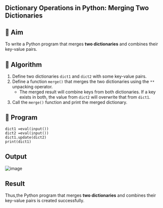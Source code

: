 ## Dictionary Operations in Python: Merging Two Dictionaries

## 🎯 Aim
To write a Python program that merges **two dictionaries** and combines their key-value pairs.

## 🧠 Algorithm
1. Define two dictionaries `dict1` and `dict2` with some key-value pairs.
2. Define a function `merge()` that merges the two dictionaries using the `**` unpacking operator.
   - The merged result will combine keys from both dictionaries. If a key exists in both, the value from `dict2` will overwrite that from `dict1`.
3. Call the `merge()` function and print the merged dictionary.

## 🧾 Program

```
dict1 =eval(input())
dict2 =eval(input())
dict1.update(dict2)
print(dict1)
```

## Output
![image](https://github.com/user-attachments/assets/e595914a-e68a-4fb1-8e40-4ce26cb346c6)

## Result
Thus,the Python program that merges **two dictionaries** and combines their key-value pairs is created successfully.

